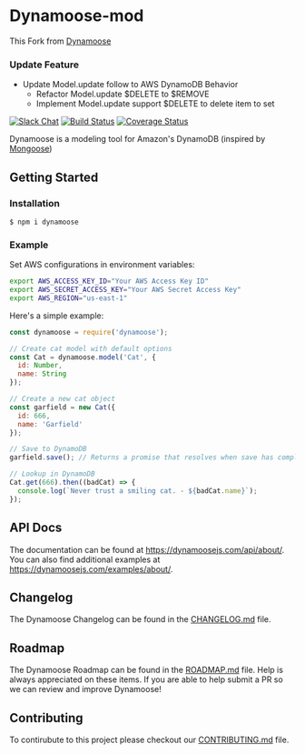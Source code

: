 # Dynamoose-mod

This Fork from [Dynamoose](https://www.npmjs.com/package/dynamoose)
### Update Feature
- Update Model.update follow to AWS DynamoDB Behavior
    - Refactor Model.update $DELETE to $REMOVE
    - Implement Model.update support $DELETE to delete item to set

[![Slack Chat](https://img.shields.io/badge/chat-on%20slack-informational.svg)](https://publicslack.com/slacks/dynamoose/invites/new) [![Build Status](https://travis-ci.org/dynamoosejs/dynamoose.svg)](https://travis-ci.org/dynamoosejs/dynamoose) [![Coverage Status](https://coveralls.io/repos/github/dynamoosejs/dynamoose/badge.svg?branch=master)](https://coveralls.io/github/dynamoosejs/dynamoose?branch=master)

Dynamoose is a modeling tool for Amazon's DynamoDB (inspired by [Mongoose](http://mongoosejs.com/))


## Getting Started

### Installation

    $ npm i dynamoose

### Example

Set AWS configurations in environment variables:

```sh
export AWS_ACCESS_KEY_ID="Your AWS Access Key ID"
export AWS_SECRET_ACCESS_KEY="Your AWS Secret Access Key"
export AWS_REGION="us-east-1"
```

Here's a simple example:

```js
const dynamoose = require('dynamoose');

// Create cat model with default options
const Cat = dynamoose.model('Cat', {
  id: Number,
  name: String
});

// Create a new cat object
const garfield = new Cat({
  id: 666,
  name: 'Garfield'
});

// Save to DynamoDB
garfield.save(); // Returns a promise that resolves when save has completed

// Lookup in DynamoDB
Cat.get(666).then((badCat) => {
  console.log(`Never trust a smiling cat. - ${badCat.name}`);
});
```

## API Docs

The documentation can be found at https://dynamoosejs.com/api/about/. You can also find additional examples at https://dynamoosejs.com/examples/about/.

## Changelog

The Dynamoose Changelog can be found in the [CHANGELOG.md](//github.com/dynamoosejs/dynamoose/blob/master/CHANGELOG.md) file.

## Roadmap

The Dynamoose Roadmap can be found in the [ROADMAP.md](//github.com/dynamoosejs/dynamoose/blob/master/ROADMAP.md) file. Help is always appreciated on these items. If you are able to help submit a PR so we can review and improve Dynamoose!

## Contributing

To contirubute to this project please checkout our [CONTRIBUTING.md](//github.com/dynamoosejs/dynamoose/blob/master/CONTRIBUTING.md) file.
